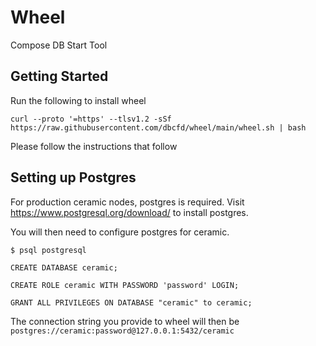 # Wheel

Compose DB Start Tool

## Getting Started
Run the following to install wheel

    curl --proto '=https' --tlsv1.2 -sSf https://raw.githubusercontent.com/dbcfd/wheel/main/wheel.sh | bash

Please follow the instructions that follow

## Setting up Postgres
For production ceramic nodes, postgres is required. Visit https://www.postgresql.org/download/ to install postgres.

You will then need to configure postgres for ceramic.

    $ psql postgresql

    CREATE DATABASE ceramic;

    CREATE ROLE ceramic WITH PASSWORD 'password' LOGIN;

    GRANT ALL PRIVILEGES ON DATABASE "ceramic" to ceramic;

The connection string you provide to wheel will then be `postgres://ceramic:password@127.0.0.1:5432/ceramic`
